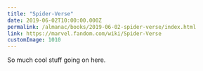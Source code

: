 ```yaml
---
title: "Spider-Verse"
date: 2019-06-02T10:00:00.000Z
permalink: /almanac/books/2019-06-02-spider-verse/index.html
link: https://marvel.fandom.com/wiki/Spider-Verse
customImage: 1010
---
```


So much cool stuff going on here.